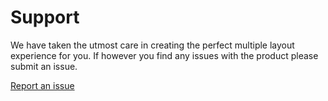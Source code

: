 # Support

We have taken the utmost care in creating the perfect multiple layout experience for you. If however you find any issues with the product please submit an issue.

[Report an issue](https://github.com/RedAndBundle/Red.MultipleLayouts.Doc/issues)